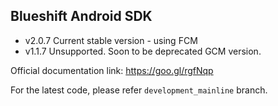 ## Blueshift Android SDK

* v2.0.7 Current stable version - using FCM
* v1.1.7 Unsupported. Soon to be deprecated GCM version.

Official documentation link: https://goo.gl/rgfNqp

For the latest code, please refer `development_mainline` branch.
